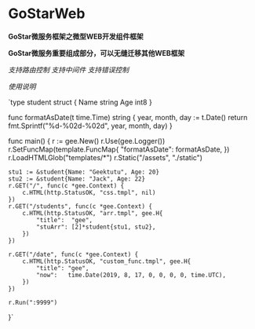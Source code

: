 # GoStarWeb
**GoStar微服务框架之微型WEB开发组件框架**

**GoStar微服务重要组成部分，可以无缝迁移其他WEB框架**

*支持路由控制*
*支持中间件*
*支持错误控制*

*使用说明*

`type student struct {
 	Name string
 	Age  int8
 }
 
 func formatAsDate(t time.Time) string {
 	year, month, day := t.Date()
 	return fmt.Sprintf("%d-%02d-%02d", year, month, day)
 }
 
 func main() {
 	r := gee.New()
 	r.Use(gee.Logger())
 	r.SetFuncMap(template.FuncMap{
 		"formatAsDate": formatAsDate,
 	})
 	r.LoadHTMLGlob("templates/*")
 	r.Static("/assets", "./static")
 
 	stu1 := &student{Name: "Geektutu", Age: 20}
 	stu2 := &student{Name: "Jack", Age: 22}
 	r.GET("/", func(c *gee.Context) {
 		c.HTML(http.StatusOK, "css.tmpl", nil)
 	})
 	r.GET("/students", func(c *gee.Context) {
 		c.HTML(http.StatusOK, "arr.tmpl", gee.H{
 			"title":  "gee",
 			"stuArr": [2]*student{stu1, stu2},
 		})
 	})
 
 	r.GET("/date", func(c *gee.Context) {
 		c.HTML(http.StatusOK, "custom_func.tmpl", gee.H{
 			"title": "gee",
 			"now":   time.Date(2019, 8, 17, 0, 0, 0, 0, time.UTC),
 		})
 	})
 
 	r.Run(":9999")
 }`

